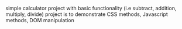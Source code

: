 simple calculator project with basic functionality (i.e subtract, addition, multiply, divide)
project is to demonstrate CSS methods, Javascript methods, DOM manipulation
